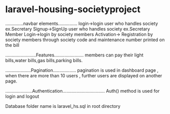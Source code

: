 # laravel-housing-societyproject

..............navbar elements...............
login->login user who handles society ex.Secretary
Signup->SignUp user who handles society ex.Secretary
Member Login->login by society members
Activation-> Registration by society members through society code and maintenance number printed on the bill

........................Features.......................
members can pay their light bills,water bills,gas bills,parking bills.

....................Pagination..................
pagination is used in dashboard page , when there are more than 10 users , further users are displayed on another page.

.....................Authentication.................................
Auth() method is used for login and logout

Database folder name is laravel_hs.sql in root directory
